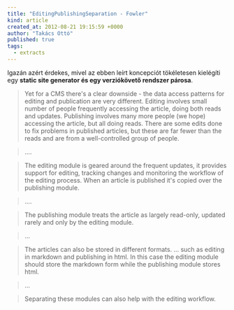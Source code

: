 ```yaml
---
title: "EditingPublishingSeparation - Fowler"
kind: article
created_at: 2012-08-21 19:15:59 +0000
author: "Takács Ottó"
published: true
tags: 
  - extracts
---
```

Igazán azért érdekes, mivel az ebben leírt koncepciót tökéletesen kielégíti egy __static site generator és egy verziókövető rendszer párosa__.


>Yet for a CMS there's a clear downside - the data access patterns for editing and publication are very different. Editing involves small number of people frequently accessing the article, doing both reads and updates. Publishing involves many more people (we hope) accessing the article, but all doing reads. There are some edits done to fix problems in published articles, but these are far fewer than the reads and are from a well-controlled group of people.

>....

>The editing module is geared around the frequent updates, it provides support for editing, tracking changes and monitoring the workflow of the editing process. When an article is published it's copied over the publishing module.

>....

>The publishing module treats the article as largely read-only, updated rarely and only by the editing module.

>...

>The articles can also be stored in different formats.  ... such as editing in markdown and publishing in html. In this case the editing module should store the markdown form while the publishing module stores html.

>...

>Separating these modules can also help with the editing workflow.
